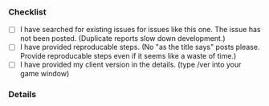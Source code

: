 ### Checklist
<!--
    Don't edit or delete this section, but tick the boxes after you have submitted your issue.
    If you are impatient and want to tick boxes before you submit your issue, use an x WITHOUT spaces like this: - [x]
    If there are unticked boxes a developer may not address the issue and/or may close the issue without comment.
    Make sure you comply with the checklist (as in you're not just ticking boxes you actually do the checklist) and then start writing in the details section below.
-->

- [ ] I have searched for existing issues for issues like this one. The issue has not been posted. (Duplicate reports slow down development.)
- [ ] I have provided reproducable steps. (No "as the title says" posts please. Provide reproducable steps even if it seems like a waste of time.)
- [ ] I have provided my client version in the details. (type /ver into your game window)

### Details

